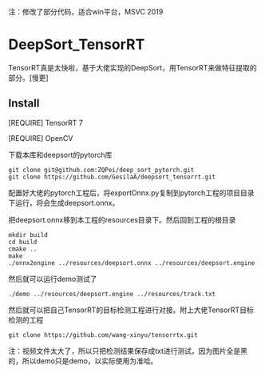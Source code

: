 注：修改了部分代码，适合win平台，MSVC 2019

# DeepSort_TensorRT
TensorRT真是太快啦，基于大佬实现的DeepSort，用TensorRT来做特征提取的部分。[慢更]

## Install
[REQUIRE] TensorRT 7</p>
[REQUIRE] OpenCV</p>
下载本库和deepsort的pytorch库
```
git clone git@github.com:ZQPei/deep_sort_pytorch.git
git clone https://github.com/GesilaA/deepsort_tensorrt.git
```
配置好大佬的pytorch工程后，将exportOnnx.py复制到pytorch工程的项目目录下运行，将会生成deepsort.onnx。</p>
把deepsort.onnx移到本工程的resources目录下。然后回到工程的根目录</p>
```
mkdir build
cd build
cmake ..
make
./onnx2engine ../resources/deepsort.onnx ../resources/deepsort.engine
```
然后就可以运行demo测试了</p>
```
./demo ../resources/deepsort.engine ../resources/track.txt
```
然后就可以把自己TensorRT的目标检测工程进行对接。附上大佬TensorRT目标检测的工程</p>
```
git clone https://github.com/wang-xinyu/tensorrtx.git
```
注：视频文件太大了，所以只把检测结果保存成txt进行测试，因为图片全是黑的，所以demo只是demo，以实际使用为准哈。
